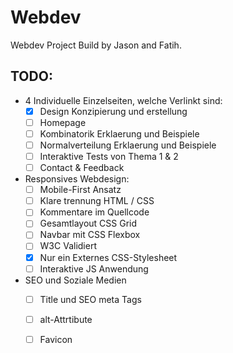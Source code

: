 # Webdev

Webdev Project Build by Jason and Fatih.

  

## TODO:

 - 4 Individuelle Einzelseiten, welche Verlinkt sind:
	 - [X] Design Konzipierung und erstellung
	 - [ ] Homepage
	 - [ ] Kombinatorik Erklaerung und Beispiele
	 - [ ] Normalverteilung Erklaerung und Beispiele
	 - [ ] Interaktive Tests von Thema 1 & 2
	 - [ ] Contact & Feedback

 - Responsives Webdesign:
	 - [ ] Mobile-First Ansatz
	 - [ ] Klare trennung HTML / CSS
	 - [ ] Kommentare im Quellcode
	 - [ ] Gesamtlayout CSS Grid
	 - [ ] Navbar mit CSS Flexbox
	 - [ ] W3C Validiert
	 - [X] Nur ein Externes CSS-Stylesheet
	 - [ ] Interaktive JS Anwendung

- SEO und Soziale Medien
	 - [ ] Title und SEO meta Tags  	
	 - [ ] alt-Attrtibute 	
	 - [ ] Favicon

	
